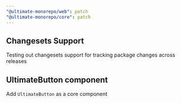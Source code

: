 ```yaml
---
"@ultimate-monorepo/web": patch
"@ultimate-monorepo/core": patch
---
```


## Changesets Support

Testing out changesets support for tracking package changes across releases

## UltimateButton component

Add `UltimateButton` as a core component
